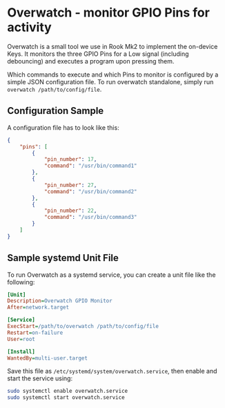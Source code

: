 # Overwatch - monitor GPIO Pins for activity

Overwatch is a small tool we use in Rook Mk2 to implement the on-device Keys. 
It monitors the three GPIO Pins for a Low signal (including debouncing) and executes a program upon pressing them.

Which commands to execute and which Pins to monitor is configured by a simple JSON configuration file.
To run overwatch standalone, simply run `overwatch /path/to/config/file`.

## Configuration Sample

A configuration file has to look like this:

```json
{
    "pins": [
        {
            "pin_number": 17,
            "command": "/usr/bin/command1"
        },
        {
            "pin_number": 27,
            "command": "/usr/bin/command2"
        },
        {
            "pin_number": 22,
            "command": "/usr/bin/command3"
        }
    ]
}
```
## Sample systemd Unit File

To run Overwatch as a systemd service, you can create a unit file like the following:

```ini
[Unit]
Description=Overwatch GPIO Monitor
After=network.target

[Service]
ExecStart=/path/to/overwatch /path/to/config/file
Restart=on-failure
User=root

[Install]
WantedBy=multi-user.target
```

Save this file as `/etc/systemd/system/overwatch.service`, then enable and start the service using:

```bash
sudo systemctl enable overwatch.service
sudo systemctl start overwatch.service
```